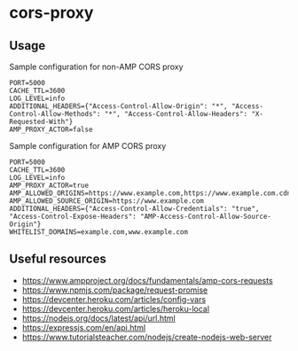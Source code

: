 # cors-proxy

## Usage

Sample configuration for non-AMP CORS proxy

```
PORT=5000
CACHE_TTL=3600
LOG_LEVEL=info
ADDITIONAL_HEADERS={"Access-Control-Allow-Origin": "*", "Access-Control-Allow-Methods": "*", "Access-Control-Allow-Headers": "X-Requested-With"}
AMP_PROXY_ACTOR=false
```

Sample configuration for AMP CORS proxy

```
PORT=5000
CACHE_TTL=3600
LOG_LEVEL=info
AMP_PROXY_ACTOR=true
AMP_ALLOWED_ORIGINS=https://www.example.com,https://www.example.com.cdn.ampproject.org,https://www.example.com.amp.cloudflare.com,https://cdn.ampproject.org
AMP_ALLOWED_SOURCE_ORIGIN=https://www.example.com
ADDITIONAL_HEADERS={"Access-Control-Allow-Credentials": "true", "Access-Control-Expose-Headers": "AMP-Access-Control-Allow-Source-Origin"}
WHITELIST_DOMAINS=example.com,www.example.com
```

## Useful resources

- https://www.ampproject.org/docs/fundamentals/amp-cors-requests
- https://www.npmjs.com/package/request-promise
- https://devcenter.heroku.com/articles/config-vars
- https://devcenter.heroku.com/articles/heroku-local
- https://nodejs.org/docs/latest/api/url.html
- https://expressjs.com/en/api.html
- https://www.tutorialsteacher.com/nodejs/create-nodejs-web-server
